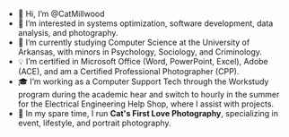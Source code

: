 - 👋 Hi, I’m @CatMillwood
- 👀 I’m interested in systems optimization, software development, data analysis, and photography.
- 🌱 I’m currently studying Computer Science at the University of Arkansas, with minors in Psychology, Sociology, and Criminology.
- 💡 I’m certified in Microsoft Office (Word, PowerPoint, Excel), Adobe (ACE), and am a Certified Professional Photographer (CPP).
- 🎓 I’m working as a Computer Support Tech through the Workstudy program during the academic hear and switch to hourly in the summer for the Electrical Engineering Help Shop, where I assist with projects.
- 📸 In my spare time, I run **Cat's First Love Photography**, specializing in event, lifestyle, and portrait photography.


<!---
CatMillwood/CatMillwood is a ✨ special ✨ repository because its `README.md` (this file) appears on your GitHub profile.
--->
